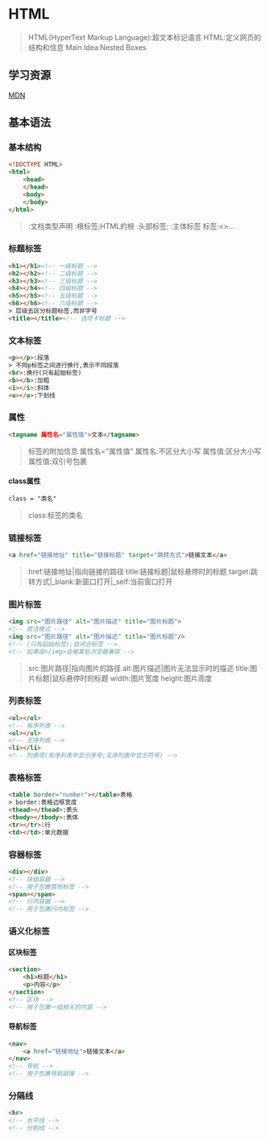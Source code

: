 # HTML
> HTML(HyperText Markup Language):超文本标记语言
> HTML:定义网页的结构和信息
> Main Idea:Nested Boxes

## 学习资源
[MDN](https://developer.mozilla.org/en-US/)

## 基本语法
### 基本结构
```html
<!DOCTYPE HTML>
<html>
    <head>
    </head>
    <body>
    </body>
</html>
```
> <!DOCTYPE HTML>:文档类型声明
> <html></html>:根标签;HTML的根
> <head></head>:头部标签;
> <body></body>:主体标签
> 标签:<>...</>


### 标题标签
```html
<h1></h1><!-- 一级标题 -->
<h2></h2><!-- 二级标题 -->
<h3></h3><!-- 三级标题 -->
<h4></h4><!-- 四级标题 -->
<h5></h5><!-- 五级标题 -->
<h6></h6><!-- 六级标题 -->
> 层级去区分标题标签,而非字号
<title></title><!-- 选项卡标题 -->
```

### 文本标签
```html
<p></p>:段落
> 不同p标签之间进行换行,表示不同段落
<br>:换行(只有起始标签)
<b></b>:加粗
<i></i>:斜体
<u></u>:下划线
```
### 属性
```html
<tagname 属性名="属性值">文本</tagname>
```
> 标签的附加信息
> 属性名="属性值"
> 属性名:不区分大小写
> 属性值:区分大小写
> 属性值:双引号包裹
 
#### class属性
```html
class = "类名"
```
> class:标签的类名


### 链接标签
```html
<a href="链接地址" title="链接标题" target="跳转方式">链接文本</a>
```
> href:链接地址|指向链接的路径
> title:链接标题|鼠标悬停时的标题
> target:跳转方式|_blank:新窗口打开|_self:当前窗口打开


### 图片标签
```html
<img src="图片路径" alt="图片描述" title="图片标题">
<!-- 简洁模式 -->
<img src="图片路径" alt="图片描述" title="图片标题"/>
<!-- (只有起始标签);自闭合标签 -->
<!-- 如果由</img>会被某些浏览器兼容 -->
```
> src:图片路径|指向图片的路径
> alt:图片描述|图片无法显示时的描述
> title:图片标题|鼠标悬停时的标题
> width:图片宽度
> height:图片高度


### 列表标签
```html
<ol></ol>
<!-- 有序列表 -->
<ul></ul>
<!-- 无序列表 -->
<li></li>
<!-- 列表项(有序列表中显示序号;无序列表中显示符号) -->
```

### 表格标签
```html
<table border="number"></table>表格
> border:表格边框宽度
<thead></thead>:表头
<tbody></tbody>:表体
<tr></tr>:行
<td></td>:单元数据
```


### 容器标签
```html
<div></div>
<!-- 块级容器 -->
<!-- 用于包裹其他标签 -->
<span></span>
<!-- 行内容器 -->
<!-- 用于包裹行内标签 -->
```
### 语义化标签
#### 区块标签
```html
<section>
    <h1>标题</h1>
    <p>内容</p>
</section>
<!-- 区块 -->
<!-- 用于包裹一组相关的内容 -->
``` 

#### 导航标签
```html
<nav>
    <a href="链接地址">链接文本</a>
</nav>
<!-- 导航 -->
<!-- 用于包裹导航链接 -->
```


### 分隔线
```html
<hr>
<!-- 水平线 -->
<!-- 分割线 -->
```


